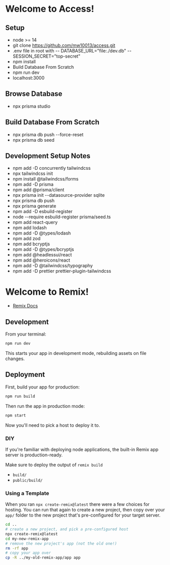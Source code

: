 # Welcome to Access!

## Setup

- node >= 14
- git clone https://github.com/mw10013/access.git
- .env file in root with
  -- DATABASE_URL="file:./dev.db"
  -- SESSION_SECRET="top-secret"
- npm install
- Build Database From Scratch
- npm run dev
- localhost:3000

## Browse Database

- npx prisma studio

## Build Database From Scratch

- npx prisma db push --force-reset
- npx prisma db seed

## Development Setup Notes

- npm add -D concurrently tailwindcss
- npx tailwindcss init
- npm install @tailwindcss/forms
- npm add -D prisma
- npm add @prisma/client
- npx prisma init --datasource-provider sqlite
- npx prisma db push
- npx prisma generate
- npm add -D esbuild-register
- node --require esbuild-register prisma/seed.ts
- npm add react-query
- npm add lodash
- npm add -D @types/lodash
- npm add zod
- npm add bcryptjs
- npm add -D @types/bcryptjs
- npm add @headlessui/react
- npm add @heroicons/react
- npm add -D @tailwindcss/typography
- npm add -D prettier prettier-plugin-tailwindcss

# Welcome to Remix!

- [Remix Docs](https://remix.run/docs)

## Development

From your terminal:

```sh
npm run dev
```

This starts your app in development mode, rebuilding assets on file changes.

## Deployment

First, build your app for production:

```sh
npm run build
```

Then run the app in production mode:

```sh
npm start
```

Now you'll need to pick a host to deploy it to.

### DIY

If you're familiar with deploying node applications, the built-in Remix app server is production-ready.

Make sure to deploy the output of `remix build`

- `build/`
- `public/build/`

### Using a Template

When you ran `npx create-remix@latest` there were a few choices for hosting. You can run that again to create a new project, then copy over your `app/` folder to the new project that's pre-configured for your target server.

```sh
cd ..
# create a new project, and pick a pre-configured host
npx create-remix@latest
cd my-new-remix-app
# remove the new project's app (not the old one!)
rm -rf app
# copy your app over
cp -R ../my-old-remix-app/app app
```
